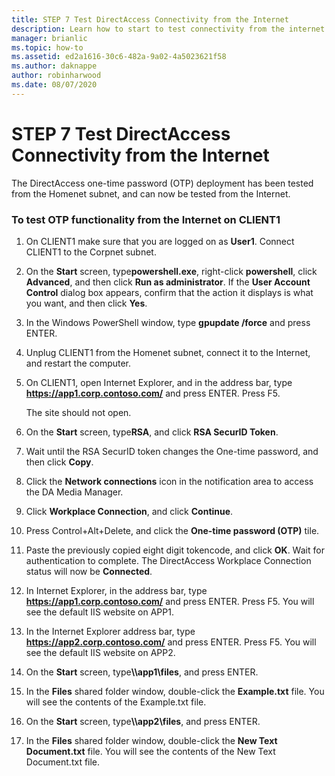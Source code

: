 ```yaml
---
title: STEP 7 Test DirectAccess Connectivity from the Internet
description: Learn how to start to test connectivity from the internet.
manager: brianlic
ms.topic: how-to
ms.assetid: ed2a1616-30c6-482a-9a02-4a5023621f58
ms.author: daknappe
author: robinharwood
ms.date: 08/07/2020
---
```

# STEP 7 Test DirectAccess Connectivity from the Internet

The DirectAccess one-time password (OTP) deployment has been tested from the Homenet subnet, and can now be tested from the Internet.

### To test OTP functionality from the Internet on CLIENT1

1. On CLIENT1 make sure that you are logged on as **User1**. Connect CLIENT1 to the Corpnet subnet.

2. On the **Start** screen, type**powershell.exe**, right-click **powershell**, click **Advanced**, and then click **Run as administrator**. If the **User Account Control** dialog box appears, confirm that the action it displays is what you want, and then click **Yes**.

3. In the Windows PowerShell window, type **gpupdate /force** and press ENTER.

4. Unplug CLIENT1 from the Homenet subnet, connect it to the Internet, and restart the computer.

5. On CLIENT1, open Internet Explorer, and in the address bar, type **https://app1.corp.contoso.com/** and press ENTER. Press F5.

   The site should not open.

6. On the **Start** screen, type**RSA**, and click **RSA SecurID Token**.

7. Wait until the RSA SecurID token changes the One-time password, and then click **Copy**.

8. Click the **Network connections** icon in the notification area to access the DA Media Manager.

9. Click **Workplace Connection**, and click **Continue**.

10. Press Control+Alt+Delete, and click the **One-time password (OTP)** tile.

11. Paste the previously copied eight digit tokencode, and click **OK**. Wait for authentication to complete. The DirectAccess Workplace Connection status will now be **Connected**.

12. In Internet Explorer, in the address bar, type **https://app1.corp.contoso.com/** and press ENTER. Press F5. You will see the default IIS website on APP1.

13. In the Internet Explorer address bar, type **https://app2.corp.contoso.com/** and press ENTER. Press F5. You will see the default IIS website on APP2.

14. On the **Start** screen, type<strong>\\\app1\files</strong>, and press ENTER.

15. In the **Files** shared folder window, double-click the **Example.txt** file. You will see the contents of the Example.txt file.

16. On the **Start** screen, type<strong>\\\app2\files</strong>, and press ENTER.

17. In the **Files** shared folder window, double-click the **New Text Document.txt** file. You will see the contents of the New Text Document.txt file.



